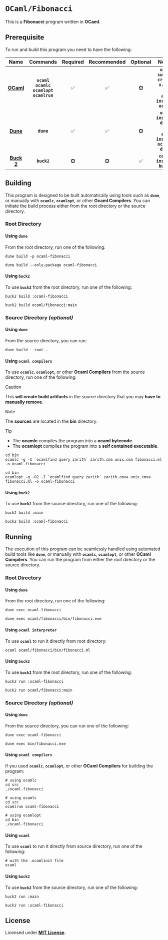 # `OCaml/Fibonacci`

This is a **Fibonacci** program written in **OCaml**.

## Prerequisite

To run and build this program you need to have the following:

<div align="center">

| Name | Commands | Required | Recommended | Optional | Notes |
|:----:|:--------:|:--------:|:-----------:|:--------:|:-----:|
| [**OCaml**](https://ocaml.org/install) | **`ocaml`**<br>**`ocamlc`**<br>**`ocamlopt`**<br>**`ocamlrun`** | &#9989; | &#9989; | &#10062; | **`opam switch create x.y.z`**<br>or<br>**`apt install ocaml`** |
| [**Dune**](https://dune.readthedocs.io/en/latest/quick-start.html) | **`dune`** | &#9989; | &#9989; | &#10062; | **`opam install dune`**<br>or<br>**`apt install ocaml-dune`** |
| [**Buck 2**](https://buck2.build/docs/getting_started/) | **`buck2`** | &#10062; | &#10062; | &#9989; | **`cargo install buck2`** |

</div>

## Building

This program is designed to be built automatically using tools such as
**`dune`**, or manually with **`ocamlc`**, **`ocamlopt`**, or other **Ocaml
Compilers**. You can initiate the build process either from the root directory
or the source directory.

### Root Directory

#### Using `dune`

From the root directory, run one of the following:

```
dune build -p ocaml-fibonacci
```
```
dune build --only-package ocaml-fibonacci
```

#### Using `buck2`

To use **`buck2`** from the root directory, run one of the following:

```
buck2 build :ocaml-fibonacci
```
```
buck2 build ocaml/fibonacci:main
```

### Source Directory _(optional)_

#### Using `dune`

From the source directory, you can run:

```
dune build --root .
```

#### Using `ocaml compilers`

To use **`ocamlc`**, **`ocamlopt`**, or other **Ocaml Compilers** from the
source directory, run one of the following:

> [!CAUTION]
> This **will create build artifacts** in the source directory that you may
> **have to manually remove**.

> [!NOTE]
> The **sources** are located in the **bin** directory.

> [!TIP]
> * The **ocamlc** compiles the program into a **ocaml bytecode**.
> * The **ocamlopt** compiles the program into a **self contained executable**.

```
cd bin
ocamlc -g -I `ocamlfind query zarith` zarith.cma unix.cma fibonacci.ml -o ocaml-fibonacci
```
```
cd bin
ocamlopt -g -O2 -I `ocamlfind query zarith` zarith.cmxa unix.cmxa fibonacci.ml -o ocaml-fibonacci
```

#### Using `buck2`

To use **`buck2`** from the source directory, run one of the following:

```
buck2 build :main
```
```
buck2 build :ocaml-fibonacci
```

## Running

The execution of this program can be seamlessly handled using automated build
tools like **`dune`**, or manually with **`ocamlc`**, **`ocamlopt`**, or other
**OCaml Compilers**. You can run the program from either the root directory or
the source directory.

### Root Directory

#### Using `dune`

From the root directory, run one of the following:

```
dune exec ocaml-fibonacci
```
```
dune exec ocaml/fibonacci/bin/fibonacci.exe
```

#### Using `ocaml interpreter`

To use **`ocaml`** to run it directly from root directory:

```
ocaml ocaml/fibonacci/bin/fibonacci.ml
```

#### Using `buck2`

To use **`buck2`** from the root directory, run one of the following:

```
buck2 run :ocaml-fibonacci
```
```
buck2 run ocaml/fibonacci:main
```

### Source Directory _(optional)_

#### Using `dune`

From the source directory, you can run one of the following:

```
dune exec ocaml-fibonacci
```
```
dune exec bin/fibonacci.exe
```

#### Using `ocaml compilers`

If you used **`ocamlc`**, **`ocamlopt`**, or other **OCaml Compilers** for
building the program:

```
# using ocamlc
cd src
./ocaml-fibonacci
```
```
# using ocamlc
cd src
ocamlrun ocaml-fibonacci
```
```
# using ocamlopt
cd bin
./ocaml-fibonacci
```

#### Using `ocaml`

To use **`ocaml`** to run it directly from source directory, run one of the
following:

```
# with the .ocamlinit file
ocaml
```

#### Using `buck2`

To use **`buck2`** from the source directory, run one of the following:

```
buck2 run :main
```
```
buck2 run :ocaml-fibonacci
```

## License

Licensed under [**MIT License**](LICENSE).

